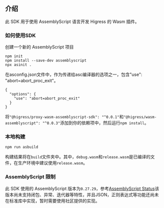## 介绍

此 SDK 用于使用 AssemblyScript 语言开发 Higress 的 Wasm 插件。

### 如何使用SDK

创建一个新的 AssemblyScript 项目

```
npm init
npm install --save-dev assemblyscript
npx asinit .
```

在asconfig.json文件中，作为传递给asc编译器的选项之一，包含"use": "abort=abort_proc_exit"。

```
{
  "options": {
    "use": "abort=abort_proc_exit"
  }
}
```

将`"@higress/proxy-wasm-assemblyscript-sdk": "^0.0.1"`和`"@higress/wasm-assemblyscript": "^0.0.3"`添加到你的依赖项中，然后运行`npm install`。

### 本地构建

```
npm run asbuild
```

构建结果将在`build`文件夹中。其中，`debug.wasm`和`release.wasm`是已编译的文件，在生产环境中建议使用`release.wasm`。

### AssemblyScript 限制

此 SDK 使用的 AssemblyScript 版本为`0.27.29`，参考[AssemblyScript Status](https://www.assemblyscript.org/status.html)该版本尚未支持闭包、异常、迭代器等特性，并且JSON，正则表达式等功能还尚未在标准库中实现，暂时需要使用社区提供的实现。